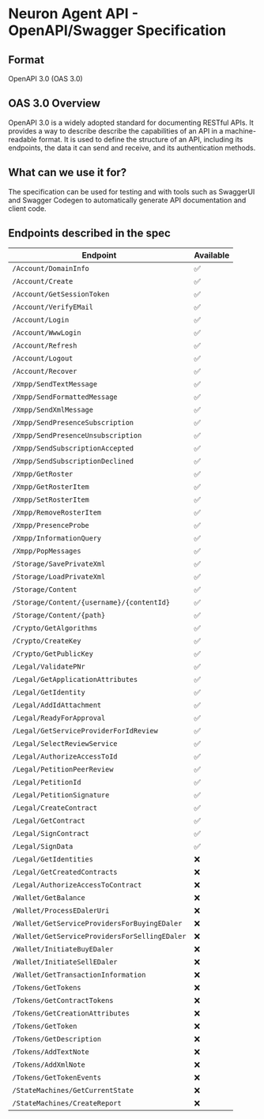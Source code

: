 # Neuron Agent API - OpenAPI/Swagger Specification

## Format

OpenAPI 3.0 (OAS 3.0)

## OAS 3.0 Overview

OpenAPI 3.0 is a widely adopted standard for documenting RESTful APIs. It provides a way to describe describe the capabilities of an API in a machine-readable format.
It is used to define the structure of an API, including its endpoints, the data it can send and receive, and its authentication methods.

## What can we use it for?

The specification can be used for testing and with tools such as SwaggerUI and Swagger Codegen to automatically generate API documentation and client code.

## Endpoints described in the spec

| Endpoint                                     | Available      |
|----------------------------------------------|----------------|
| `/Account/DomainInfo`                        | ✅             |
| `/Account/Create`                            | ✅             |
| `/Account/GetSessionToken`                   | ✅             |
| `/Account/VerifyEMail`                       | ✅             |
| `/Account/Login`                             | ✅             |
| `/Account/WwwLogin`                          | ✅             |
| `/Account/Refresh`                           | ✅             |
| `/Account/Logout`                            | ✅             |
| `/Account/Recover`                           | ✅             |
| `/Xmpp/SendTextMessage`                      | ✅             |
| `/Xmpp/SendFormattedMessage`                 | ✅             |
| `/Xmpp/SendXmlMessage`                       | ✅             |
| `/Xmpp/SendPresenceSubscription`             | ✅             |
| `/Xmpp/SendPresenceUnsubscription`           | ✅             |
| `/Xmpp/SendSubscriptionAccepted`             | ✅             |
| `/Xmpp/SendSubscriptionDeclined`             | ✅             |
| `/Xmpp/GetRoster`                            | ✅             |
| `/Xmpp/GetRosterItem`                        | ✅             |
| `/Xmpp/SetRosterItem`                        | ✅             |
| `/Xmpp/RemoveRosterItem`                     | ✅             |
| `/Xmpp/PresenceProbe`                        | ✅             |
| `/Xmpp/InformationQuery`                     | ✅             |
| `/Xmpp/PopMessages`                          | ✅             |
| `/Storage/SavePrivateXml`                    | ✅             |
| `/Storage/LoadPrivateXml`                    | ✅             |
| `/Storage/Content`                           | ✅             |
| `/Storage/Content/{username}/{contentId}`    | ✅             |
| `/Storage/Content/{path}`                    | ✅             |
| `/Crypto/GetAlgorithms`                      | ✅             |
| `/Crypto/CreateKey`                          | ✅             |
| `/Crypto/GetPublicKey`                       | ✅             |
| `/Legal/ValidatePNr`                         | ✅             |
| `/Legal/GetApplicationAttributes`            | ✅             |
| `/Legal/GetIdentity`                         | ✅             |
| `/Legal/AddIdAttachment`                     | ✅             |
| `/Legal/ReadyForApproval`                    | ✅             |
| `/Legal/GetServiceProviderForIdReview`       | ✅             |
| `/Legal/SelectReviewService`                 | ✅             |
| `/Legal/AuthorizeAccessToId`                 | ✅             |
| `/Legal/PetitionPeerReview`                  | ✅             |
| `/Legal/PetitionId`                          | ✅             |
| `/Legal/PetitionSignature`                   | ✅             |
| `/Legal/CreateContract`                      | ✅             |
| `/Legal/GetContract`                         | ✅             |
| `/Legal/SignContract`                        | ✅             |
| `/Legal/SignData`                            | ✅             |
| `/Legal/GetIdentities`                       | ❌             |
| `/Legal/GetCreatedContracts`                 | ❌             |
| `/Legal/AuthorizeAccessToContract`           | ❌             |
| `/Wallet/GetBalance`                         | ❌             |
| `/Wallet/ProcessEDalerUri`                   | ❌             |
| `/Wallet/GetServiceProvidersForBuyingEDaler` | ❌             |
| `/Wallet/GetServiceProvidersForSellingEDaler`| ❌             |
| `/Wallet/InitiateBuyEDaler`                  | ❌             |
| `/Wallet/InitiateSellEDaler`                 | ❌             |
| `/Wallet/GetTransactionInformation`          | ❌             |
| `/Tokens/GetTokens`                          | ❌             |
| `/Tokens/GetContractTokens`                  | ❌             |
| `/Tokens/GetCreationAttributes`              | ❌             |
| `/Tokens/GetToken`                           | ❌             |
| `/Tokens/GetDescription`                     | ❌             |
| `/Tokens/AddTextNote`                        | ❌             |
| `/Tokens/AddXmlNote`                         | ❌             |
| `/Tokens/GetTokenEvents`                     | ❌             |
| `/StateMachines/GetCurrentState`             | ❌             |
| `/StateMachines/CreateReport`                | ❌             |
